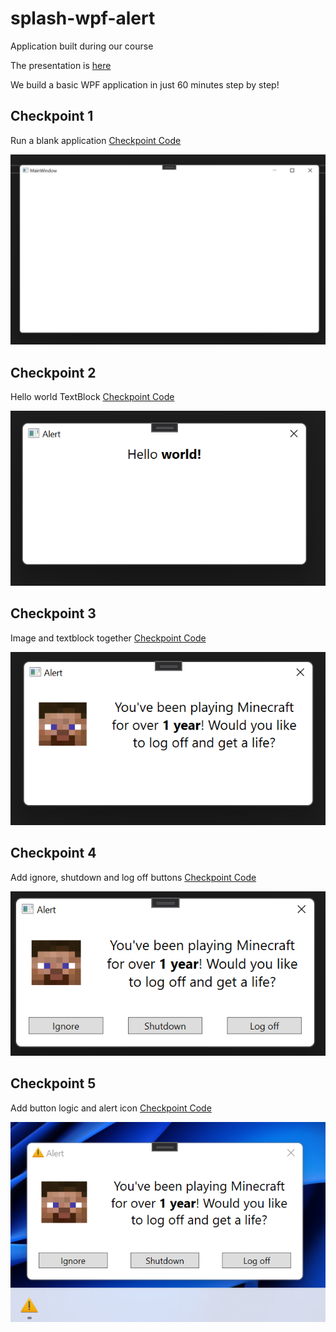 # splash-wpf-alert
Application built during our course

The presentation is [here](https://docs.google.com/presentation/d/1QRbMPqXr-1q5bcPk3gc8NZn8k3acmAc5NdoBDdvXWD4/edit?usp=sharing)

We build a basic WPF application in just 60 minutes step by step!

## Checkpoint 1
Run a blank application 
[Checkpoint Code](https://github.com/thomashzhang/splash-wpf-alert/tree/checkpoint_1)

![checkpoint 1](checkpoint_1.PNG)

## Checkpoint 2
Hello world TextBlock
[Checkpoint Code](https://github.com/thomashzhang/splash-wpf-alert/tree/checkpoint_2)

![checkpoint 2](checkpoint_2.PNG)

## Checkpoint 3
Image and textblock together
[Checkpoint Code](https://github.com/thomashzhang/splash-wpf-alert/tree/checkpoint_3)

![checkpoint 3](checkpoint_3.PNG)

## Checkpoint 4
Add ignore, shutdown and log off buttons
[Checkpoint Code](https://github.com/thomashzhang/splash-wpf-alert/tree/checkpoint_4)

![checkpoint 4](checkpoint_4.PNG)

## Checkpoint 5
Add button logic and alert icon
[Checkpoint Code](https://github.com/thomashzhang/splash-wpf-alert/tree/checkpoint_5)

![checkpoint 5](checkpoint_5.PNG)